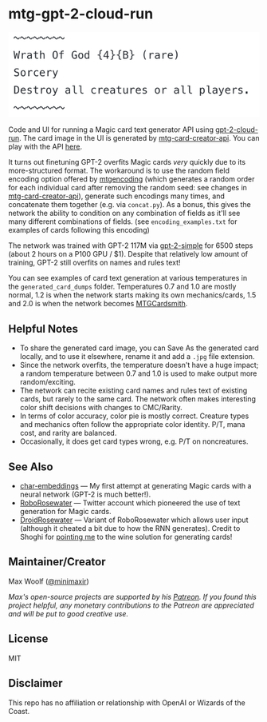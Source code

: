 # mtg-gpt-2-cloud-run

![](wog.png)

Code and UI for running a Magic card text generator API using [gpt-2-cloud-run](https://github.com/minimaxir/gpt-2-cloud-run). The card image in the UI is generated by [mtg-card-creator-api](https://github.com/minimaxir/mtg-card-creator-api). You can play with the API [here](https://minimaxir.com/apps/gpt2-mtg/).

It turns out finetuning GPT-2 overfits Magic cards *very* quickly due to its more-structured format. The workaround is to use the random field encoding option offered by [mtgencoding](https://github.com/billzorn/mtgencode) (which generates a random order for each individual card after removing the random seed: see changes in [mtg-card-creator-api](https://github.com/minimaxir/mtg-card-creator-api)), generate such encodings many times, and concatenate them together (e.g. via `concat.py`). As a bonus, this gives the network the ability to condition on any combination of fields as it'll see many different combinations of fields. (see `encoding_examples.txt` for examples of cards following this encoding)

The network was trained with GPT-2 117M via [gpt-2-simple](https://github.com/minimaxir/gpt-2-simple) for 6500 steps (about 2 hours on a P100 GPU / $1). Despite that relatively low amount of training, GPT-2 still overfits on names and rules text!

You can see examples of card text generation at various temperatures in the `generated_card_dumps` folder. Temperatures 0.7 and 1.0 are mostly normal, 1.2 is when the network starts making its own mechanics/cards, 1.5 and 2.0 is when the network becomes [MTGCardsmith](https://whymtgcardsmith.tumblr.com/archive).

## Helpful Notes

* To share the generated card image, you can Save As the generated card locally, and to use it elsewhere, rename it and add a `.jpg` file extension.
* Since the network overfits, the temperature doesn't have a huge impact; a random temperature between 0.7 and 1.0 is used to make output more random/exciting.
* The network can recite existing card names and rules text of existing cards, but rarely to the same card. The network often makes interesting color shift decisions with changes to CMC/Rarity.
* In terms of color accuracy, color pie is mostly correct. Creature types and mechanics often follow the appropriate color identity. P/T, mana cost, and rarity are balanced.
* Occasionally, it does get card types wrong, e.g. P/T on noncreatures.

## See Also

* [char-embeddings](https://github.com/minimaxir/char-embeddings) — My first attempt at generating Magic cards with a neural network (GPT-2 is much better!).
* [RoboRosewater](https://twitter.com/roborosewater) — Twitter account which pioneered the use of text generation for Magic cards.
* [DroidRosewater](https://twitter.com/droidrosewater) — Variant of RoboRosewater which allows user input (although it cheated a bit due to how the RNN generates). Credit to Shoghi for [pointing me](https://twitter.com/shoghicp/status/1124470256976707585) to the wine solution for generating cards!

## Maintainer/Creator

Max Woolf ([@minimaxir](https://minimaxir.com))

*Max's open-source projects are supported by his [Patreon](https://www.patreon.com/minimaxir). If you found this project helpful, any monetary contributions to the Patreon are appreciated and will be put to good creative use.*

## License

MIT

## Disclaimer

This repo has no affiliation or relationship with OpenAI or Wizards of the Coast.